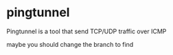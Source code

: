 # pingtunnel
Pingtunnel is a tool that send TCP/UDP traffic over ICMP

maybe you should change the branch to find 
